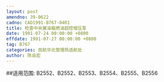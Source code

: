 ```yaml
---
layout: post
amendno: 39-0622
cadno: CAD1991-B767-04R1
title: 检查中央翼油箱燃油超控增压泵
date: 1991-07-24 00:00:00 +0800
effdate: 1991-07-27 00:00:00 +0800
tag: B767
categories: 民航华北管理局适航处
author: 陈岳宏
---
```


##适用范围:
B2552、B2552、B2553、B2554、B2555、B2556

